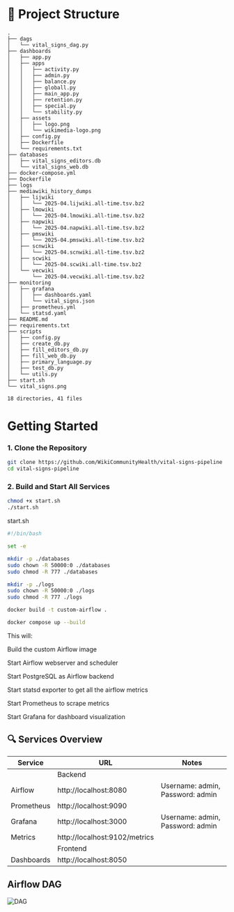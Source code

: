 # 🌳 Project Structure
````
.
├── dags
│   └── vital_signs_dag.py
├── dashboards
│   ├── app.py
│   ├── apps
│   │   ├── activity.py
│   │   ├── admin.py
│   │   ├── balance.py
│   │   ├── globall.py
│   │   ├── main_app.py
│   │   ├── retention.py
│   │   ├── special.py
│   │   └── stability.py
│   ├── assets
│   │   ├── logo.png
│   │   └── wikimedia-logo.png
│   ├── config.py
│   ├── Dockerfile
│   └── requirements.txt
├── databases
│   ├── vital_signs_editors.db
│   └── vital_signs_web.db
├── docker-compose.yml
├── Dockerfile
├── logs
├── mediawiki_history_dumps
│   ├── lijwiki
│   │   └── 2025-04.lijwiki.all-time.tsv.bz2
│   ├── lmowiki
│   │   └── 2025-04.lmowiki.all-time.tsv.bz2
│   ├── napwiki
│   │   └── 2025-04.napwiki.all-time.tsv.bz2
│   ├── pmswiki
│   │   └── 2025-04.pmswiki.all-time.tsv.bz2
│   ├── scnwiki
│   │   └── 2025-04.scnwiki.all-time.tsv.bz2
│   ├── scwiki
│   │   └── 2025-04.scwiki.all-time.tsv.bz2
│   └── vecwiki
│       └── 2025-04.vecwiki.all-time.tsv.bz2
├── monitoring
│   ├── grafana
│   │   ├── dashboards.yaml
│   │   └── vital_signs.json
│   ├── prometheus.yml
│   └── statsd.yaml
├── README.md
├── requirements.txt
├── scripts
│   ├── config.py
│   ├── create_db.py
│   ├── fill_editors_db.py
│   ├── fill_web_db.py
│   ├── primary_language.py
│   ├── test_db.py
│   └── utils.py
├── start.sh
└── vital_signs.png

18 directories, 41 files
````

# Getting Started

### 1. Clone the Repository

```bash
git clone https://github.com/WikiCommunityHealth/vital-signs-pipeline
cd vital-signs-pipeline
```
### 2. Build and Start All Services
``` bash
chmod +x start.sh
./start.sh
```
start.sh
```bash
#!/bin/bash

set -e

mkdir -p ./databases
sudo chown -R 50000:0 ./databases
sudo chmod -R 777 ./databases

mkdir -p ./logs
sudo chown -R 50000:0 ./logs
sudo chmod -R 777 ./logs

docker build -t custom-airflow .

docker compose up --build
```
This will:

Build the custom Airflow image

Start Airflow webserver and scheduler

Start PostgreSQL as Airflow backend

Start statsd exporter to get all the airflow metrics

Start Prometheus to scrape metrics

Start Grafana for dashboard visualization


## 🔍 Services Overview

| Service   | URL   | Notes |
|---------    |-----  |-------|
|   | Backend | |
| Airflow    | http://localhost:8080 |	Username: admin, Password: admin |
| Prometheus     |	http://localhost:9090   | |
| Grafana	| http://localhost:3000 | Username: admin, Password: admin |
| Metrics	| http://localhost:9102/metrics	| |
|   | Frontend | |
| Dashboards | http://localhost:8050 | |
## Airflow DAG
<img alt="DAG" src="./vital_signs.png" />